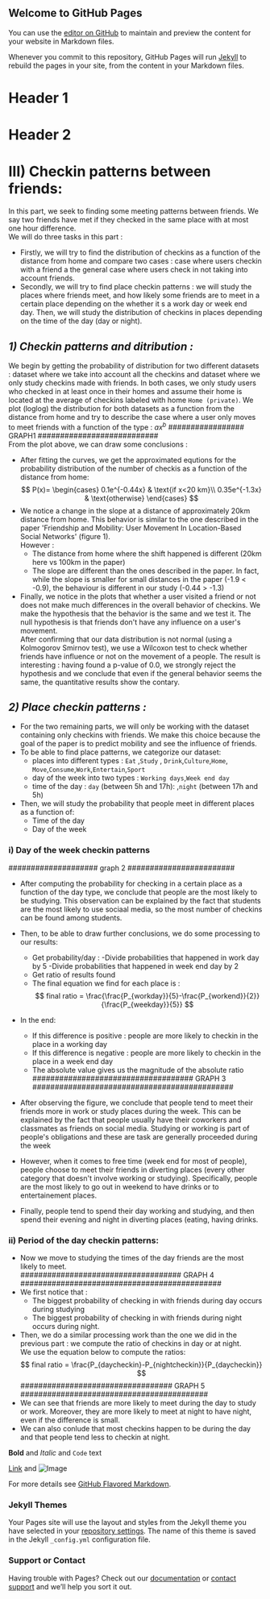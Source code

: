 ## Welcome to GitHub Pages

You can use the [editor on GitHub](https://github.com/TheAzouz/Project_ADA.github.io/edit/gh-pages/index.md) to maintain and preview the content for your website in Markdown files.

Whenever you commit to this repository, GitHub Pages will run [Jekyll](https://jekyllrb.com/) to rebuild the pages in your site, from the content in your Markdown files.

# **Header 1**  
# **Header 2**  
# **III) Checkin patterns between friends:**  
In this part, we seek to finding some meeting patterns between friends. We say two friends have met if they checked in the same place with at most one hour difference.  
We will do three tasks in this part : 
- Firstly, we will try to find the distribution of checkins as a function of the distance from home and compare two cases : case where users checkin with a friend a the general case where users check in not taking into account friends.
- Secondly, we will try to find place checkin patterns : we will study the places where friends meet, and how likely some friends are to meet in a certain place depending on the whether it s a work day or week end day. Then, we will study the distribution of checkins in places depending on the time of the day (day or night).  

## *1) Checkin patterns and ditribution :*  

We begin by getting the probability of distribution for two different datasets : dataset where we take into account all the checkins and dataset where we only study checkins made with friends. 
In both cases, we only study users who checked in at least once in their homes and assume their home is located at the average of checkins labeled with home `Home (private)`. 
We plot (loglog) the distribution for both datasets as a function from the distance from home and try to describe the case where a user only moves to meet friends with a function of the type : $ax^b$
#################   GRAPH1   ###########################   
From the plot above, we can draw some conclusions :
- After fitting the curves, we get the approximated equtions for the probability distribution of the number of checkis as a function of the distance from home:
$$ P(x)=
\begin{cases}
    0.1e^{-0.44x} & \text{if x<20 km}\\
    0.35e^{-1.3x} & \text{otherwise}
\end{cases}
$$
- We notice a change in the slope at a distance of approximately 20km distance from home. This behavior is similar to the one described in the paper 'Friendship and Mobility: User Movement In Location-Based Social Networks' (figure 1).  
However : 
  - The distance from home where the shift happened is different (20km here vs 100km in the paper)  
  - The slope are different than the ones described in the paper. In fact, while the slope is smaller for small distances in the paper (-1.9 < -0.9), the behaviour is different in our study (-0.44 > -1.3)
- Finally, we notice in the plots that whether a user visited a friend or not does not make much differences in the overall behavior of checkins. 
We make the hypothesis that the behavior is the same and we test it. The null hypothesis is that friends don't have any influence on a user's movement.  
After confirming that our data distribution is not normal (using a Kolmogorov Smirnov test), we use a Wilcoxon test to check whether friends have influence or not on the movement of a people. The result is interesting : having found a p-value of 0.0, we strongly reject the hypothesis and we conclude that even if the general behavior seems the same, the quantitative results show the contary.

## *2) Place checkin patterns :*  

- For the two remaining parts, we will only be working with the dataset containing only checkins with friends. We make this choice because the goal of the paper is to predict mobility and see the influence of friends.
- To be able to find place patterns, we categorize our dataset:
    - places into different types : `Eat` ,`Study` , `Drink`,`Culture`,`Home`, `Move`,`Consume`,`Work`,`Entertain`,`Sport`  
    - day of the week into two types : `Working days`,`Week end day`
    - time of the day : `day` (between 5h and 17h): ,`night` (between 17h and 5h)
- Then, we will study the probability that people meet in different places as a function of:
    - Time of the day
    - Day of the week  
### i) Day of the week checkin patterns  
#################### graph 2 ########################  
- After computing the probability for checking in a certain place as a function of the day type, we conclude that people are the most likely to be studying. 
This observation can be explained by the fact that students are the most likely to use sociaal media, so the most number of checkins can be found among students.

- Then, to be able to draw further conclusions, we do some processing to our results:
    - Get probability/day :
        -Divide probabilities that happened in work day by 5
        -Divide probabilities that happened in week end day by 2
    - Get ratio of results found
    - The final equation we find for each place is :
    $$
    final ratio = \frac{\frac{P_{workday}}{5}-\frac{P_{workend}}{2}}{\frac{P_{weekday}}{5}}
    $$
- In the end:  
    - If this difference is positive : people are more likely to checkin in the place in a working day  
    - If this difference is negative : people are more likely to checkin in the place in a week end day  
    - The absolute value gives us the magnitude of the absolute ratio  
####################################   GRAPH 3 #############################################    
- After observing the figure, we conclude that people tend to meet their friends more in work or study places during the week. This can be explained by the fact that people usually have their coworkers and classmates as friends on social media. Studying or working is part of people's obligations and these are task are generally proceeded during the week
- However, when it comes to free time (week end for most of people), people choose to meet their friends in diverting places (every other category that doesn't involve working or studying). Specifically, people are the most likely to go out in weekend to have drinks or to entertainement places.
- Finally, people tend to spend their day working and studying, and then spend their evening and night in diverting places (eating, having drinks.  
### ii) Period of the day checkin patterns:  
- Now we move to studying the times of the day friends are the most likely to meet.  
####################################   GRAPH 4 #############################################  
- We first notice that :  
    - The biggest probability of checking in with friends during day occurs during studying
    - The biggest probability of checking in with friends during night occurs during night.
- Then, we do a similar processing work than the one we did in the previous part : we compute the ratio of checkins in day or at night.  
We use the equation below to compute the ratios:
$$
final ratio = \frac{P_{daycheckin}-P_{nightcheckin}}{P_{daycheckin}}
$$
################################## GRAPH 5 ##########################################  
- We can see that friends are more likely to meet during the day to study or work. Moreover, they are more likely to meet at night to have night, even if the difference is small.
- We can also conlude that most checkins happen to be during the day and that people tend less to checkin at night. 


**Bold** and _Italic_ and `Code` text

[Link](url) and ![Image](src)


For more details see [GitHub Flavored Markdown](https://guides.github.com/features/mastering-markdown/).

### Jekyll Themes

Your Pages site will use the layout and styles from the Jekyll theme you have selected in your [repository settings](https://github.com/TheAzouz/Project_ADA.github.io/settings). The name of this theme is saved in the Jekyll `_config.yml` configuration file.

### Support or Contact

Having trouble with Pages? Check out our [documentation](https://docs.github.com/categories/github-pages-basics/) or [contact support](https://github.com/contact) and we’ll help you sort it out.
